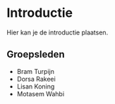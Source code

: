 # Introductie

Hier kan je de introductie plaatsen.

## Groepsleden
- Bram Turpijn
- Dorsa Rakeei
- Lisan Koning
- Motasem Wahbi

